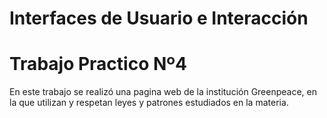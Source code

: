 # Interfaces de Usuario e Interacción
# Trabajo Practico Nº4

En este trabajo se realizó una pagina web de la institución Greenpeace, en la que utilizan y respetan leyes y patrones estudiados en la materia.